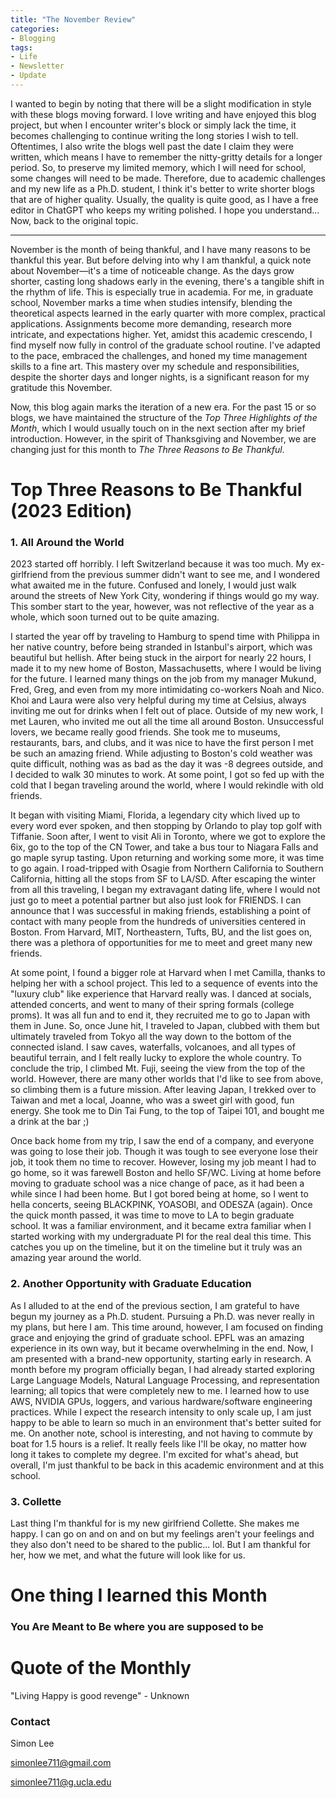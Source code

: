 ```yaml
---
title: "The November Review"
categories:
- Blogging
tags:
- Life
- Newsletter
- Update
---
```


I wanted to begin by noting that there will be a slight modification in style with these blogs moving forward. I love writing and have enjoyed this blog project, but when I encounter writer's block or simply lack the time, it becomes challenging to continue writing the long stories I wish to tell. Oftentimes, I also write the blogs well past the date I claim they were written, which means I have to remember the nitty-gritty details for a longer period. So, to preserve my limited memory, which I will need for school, some changes will need to be made. Therefore, due to academic challenges and my new life as a Ph.D. student, I think it's better to write shorter blogs that are of higher quality. Usually, the quality is quite good, as I have a free editor in ChatGPT who keeps my writing polished. I hope you understand... Now, back to the original topic.

---

November is the month of being thankful, and I have many reasons to be thankful this year. But before delving into why I am thankful, a quick note about November—it's a time of noticeable change. As the days grow shorter, casting long shadows early in the evening, there's a tangible shift in the rhythm of life. This is especially true in academia. For me, in graduate school, November marks a time when studies intensify, blending the theoretical aspects learned in the early quarter with more complex, practical applications. Assignments become more demanding, research more intricate, and expectations higher. Yet, amidst this academic crescendo, I find myself now fully in control of the graduate school routine. I've adapted to the pace, embraced the challenges, and honed my time management skills to a fine art. This mastery over my schedule and responsibilities, despite the shorter days and longer nights, is a significant reason for my gratitude this November.

Now, this blog again marks the iteration of a new era. For the past 15 or so blogs, we have maintained the structure of the *Top Three Highlights of the Month*, which I would usually touch on in the next section after my brief introduction. However, in the spirit of Thanksgiving and November, we are changing just for this month to *The Three Reasons to Be Thankful*.

# Top Three Reasons to Be Thankful (2023 Edition)

### 1. All Around the World

2023 started off horribly. I left Switzerland because it was too much. My ex-girlfriend from the previous summer didn't want to see me, and I wondered what awaited me in the future. Confused and lonely, I would just walk around the streets of New York City, wondering if things would go my way. This somber start to the year, however, was not reflective of the year as a whole, which soon turned out to be quite amazing.

I started the year off by traveling to Hamburg to spend time with Philippa in her native country, before being stranded in Istanbul's airport, which was beautiful but hellish. After being stuck in the airport for nearly 22 hours, I made it to my new home of Boston, Massachusetts, where I would be living for the future. I learned many things on the job from my manager Mukund, Fred, Greg, and even from my more intimidating co-workers Noah and Nico. Khoi and Laura were also very helpful during my time at Celsius, always inviting me out for drinks when I felt out of place. Outside of my new work, I met Lauren, who invited me out all the time all around Boston. Unsuccessful lovers, we became really good friends. She took me to museums, restaurants, bars, and clubs, and it was nice to have the first person I met be such an amazing friend. While adjusting to Boston's cold weather was quite difficult, nothing was as bad as the day it was -8 degrees outside, and I decided to walk 30 minutes to work. At some point, I got so fed up with the cold that I began traveling around the world, where I would rekindle with old friends.

It began with visiting Miami, Florida, a legendary city which lived up to every word ever spoken, and then stopping by Orlando to play top golf with Tiffanie. Soon after, I went to visit Ali in Toronto, where we got to explore the 6ix, go to the top of the CN Tower, and take a bus tour to Niagara Falls and go maple syrup tasting. Upon returning and working some more, it was time to go again. I road-tripped with Osagie from Northern California to Southern California, hitting all the stops from SF to LA/SD. After escaping the winter from all this traveling, I began my extravagant dating life, where I would not just go to meet a potential partner but also just look for FRIENDS. I can announce that I was successful in making friends, establishing a point of contact with many people from the hundreds of universities centered in Boston. From Harvard, MIT, Northeastern, Tufts, BU, and the list goes on, there was a plethora of opportunities for me to meet and greet many new friends.

At some point, I found a bigger role at Harvard when I met Camilla, thanks to helping her with a school project. This led to a sequence of events into the "luxury club" like experience that Harvard really was. I danced at socials, attended concerts, and went to many of their spring formals (college proms). It was all fun and to end it, they recruited me to go to Japan with them in June. So, once June hit, I traveled to Japan, clubbed with them but ultimately traveled from Tokyo all the way down to the bottom of the connected island. I saw caves, waterfalls, volcanoes, and all types of beautiful terrain, and I felt really lucky to explore the whole country. To conclude the trip, I climbed Mt. Fuji, seeing the view from the top of the world. However, there are many other worlds that I'd like to see from above, so climbing them is a future mission. After leaving Japan, I trekked over to Taiwan and met a local, Joanne, who was a sweet girl with good, fun energy. She took me to Din Tai Fung, to the top of Taipei 101, and bought me a drink at the bar ;)

Once back home from my trip, I saw the end of a company, and everyone was going to lose their job. Though it was tough to see everyone lose their job, it took them no time to recover. However, losing my job meant I had to go home, so it was farewell Boston and hello SF/WC. Living at home before moving to graduate school was a nice change of pace, as it had been a while since I had been home. But I got bored being at home, so I went to hella concerts, seeing BLACKPINK, YOASOBI, and ODESZA (again). Once the quick month passed, it was time to move to LA to begin graduate school. It was a familiar environment, and it became extra familiar when I started working with my undergraduate PI for the real deal this time. This catches you up on the timeline, but it on the timeline but it truly was an amazing year around the world.

### 2. Another Opportunity with Graduate Education

As I alluded to at the end of the previous section, I am grateful to have begun my journey as a Ph.D. student. Pursuing a Ph.D. was never really in my plans, but here I am. This time around, however, I am focused on finding grace and enjoying the grind of graduate school. EPFL was an amazing experience in its own way, but it became overwhelming in the end. Now, I am presented with a brand-new opportunity, starting early in research. A month before my program officially began, I had already started exploring Large Language Models, Natural Language Processing, and representation learning; all topics that were completely new to me. I learned how to use AWS, NVIDIA GPUs, loggers, and various hardware/software engineering practices. While I expect the research intensity to only scale up, I am just happy to be able to learn so much in an environment that's better suited for me. On another note, school is interesting, and not having to commute by boat for 1.5 hours is a relief. It really feels like I'll be okay, no matter how long it takes to complete my degree. I'm excited for what's ahead, but overall, I'm just thankful to be back in this academic environment and at this school.

### 3. Collette

Last thing I'm thankful for is my new girlfriend Collette. She makes me happy. I can go on and on and on but my feelings aren't your feelings and they also don't need to be shared to the public... lol. But I am thankful for her, how we met, and what the future will look like for us.

# One thing I learned this Month

### You Are Meant to Be where you are supposed to be

# Quote of the Monthly 

"Living Happy is good revenge" - Unknown

### Contact

Simon Lee

simonlee711@gmail.com

simonlee711@g.ucla.edu